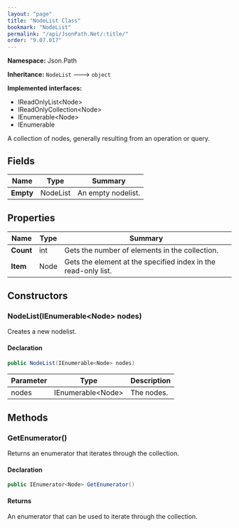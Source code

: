 ```yaml
---
layout: "page"
title: "NodeList Class"
bookmark: "NodeList"
permalink: "/api/JsonPath.Net/:title/"
order: "9.07.017"
---
```

**Namespace:** Json.Path

**Inheritance:**
`NodeList`
 🡒 
`object`

**Implemented interfaces:**

- IReadOnlyList\<Node\>
- IReadOnlyCollection\<Node\>
- IEnumerable\<Node\>
- IEnumerable

A collection of nodes, generally resulting from an operation or query.

## Fields

| Name | Type | Summary |
|---|---|---|
| **Empty** | NodeList | An empty nodelist. |

## Properties

| Name | Type | Summary |
|---|---|---|
| **Count** | int | Gets the number of elements in the collection. |
| **Item** | Node | Gets the element at the specified index in the read-only list. |

## Constructors

### NodeList(IEnumerable\<Node\> nodes)

Creates a new nodelist.

#### Declaration

```c#
public NodeList(IEnumerable<Node> nodes)
```

| Parameter | Type | Description |
|---|---|---|
| nodes | IEnumerable\<Node\> | The nodes. |


## Methods

### GetEnumerator()

Returns an enumerator that iterates through the collection.

#### Declaration

```c#
public IEnumerator<Node> GetEnumerator()
```


#### Returns

An enumerator that can be used to iterate through the collection.

